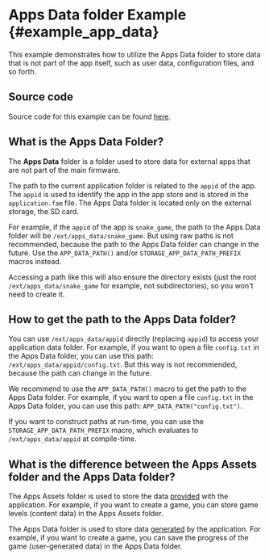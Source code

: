# Apps Data folder Example {#example_app_data}

This example demonstrates how to utilize the Apps Data folder to store data that is not part of the app itself, such as user data, configuration files, and so forth.

## Source code

Source code for this example can be found [here](https://github.com/flipperdevices/flipperzero-firmware/tree/dev/applications/examples/example_apps_data).

## What is the Apps Data Folder?

The **Apps Data** folder is a folder used to store data for external apps that are not part of the main firmware. 

The path to the current application folder is related to the `appid` of the app. The `appid` is used to identify the app in the app store and is stored in the `application.fam` file. 
The Apps Data folder is located only on the external storage, the SD card.

For example, if the `appid` of the app is `snake_game`, the path to the Apps Data folder will be `/ext/apps_data/snake_game`. But using raw paths is not recommended, because the path to the Apps Data folder can change in the future. Use the `APP_DATA_PATH()` and/or `STORAGE_APP_DATA_PATH_PREFIX` macros instead.

Accessing a path like this will also ensure the directory exists (just the root `/ext/apps_data/snake_game` for example, not subdirectories), so you won't need to create it.

## How to get the path to the Apps Data folder?

You can use `/ext/apps_data/appid` directly (replacing `appid`) to access your application data folder. For example, if you want to open a file `config.txt` in the Apps Data folder, you can use this path: `/ext/apps_data/appid/config.txt`. But this way is not recommended, because the path can change in the future.

We recommend to use the `APP_DATA_PATH()` macro to get the path to the Apps Data folder. For example, if you want to open a file `config.txt` in the Apps Data folder, you can use this path: `APP_DATA_PATH("config.txt")`.

If you want to construct paths at run-time, you can use the `STORAGE_APP_DATA_PATH_PREFIX` macro, which evaluates to `/ext/apps_data/appid` at compile-time.

## What is the difference between the Apps Assets folder and the Apps Data folder?

The Apps Assets folder is used to store the data <u>provided</u> with the application. For example, if you want to create a game, you can store game levels (content data) in the Apps Assets folder.

The Apps Data folder is used to store data <u>generated</u> by the application. For example, if you want to create a game, you can save the progress of the game (user-generated data) in the Apps Data folder.
